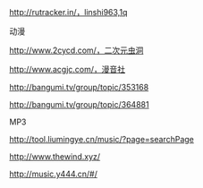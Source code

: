 http://rutracker.in/，linshi963,1q



动漫

http://www.2cycd.com/，二次元虫洞

http://www.acgjc.com/，漫音社



http://bangumi.tv/group/topic/353168

http://bangumi.tv/group/topic/364881





MP3

http://tool.liumingye.cn/music/?page=searchPage

http://www.thewind.xyz/

http://music.y444.cn/#/